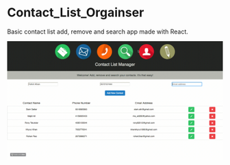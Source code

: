 # Contact_List_Orgainser

Basic contact list add, remove and search app made with React.

![](CLO_demo.gif)
